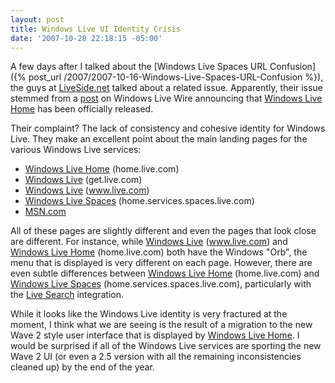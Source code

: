 ```yaml
---
layout: post
title: Windows Live UI Identity Crisis
date: '2007-10-28 22:18:15 -05:00'
---
```


A few days after I talked about the [Windows Live Spaces URL Confusion]({% post_url /2007/2007-10-16-Windows-Live-Spaces-URL-Confusion %}), the guys at [LiveSide.net](http://www.liveside.net) talked about a related issue. Apparently, their issue stemmed from a [post](http://windowslivewire.spaces.live.com/blog/cns!2F7EB29B42641D59!473.entry) on Windows Live Wire announcing that [Windows Live Home](http://home.live.com/) has been officially released.

Their complaint? The lack of consistency and cohesive identity for Windows Live. They make an excellent point about the main landing pages for the various Windows Live services:

*   [Windows Live Home](http://home.live.com/) (home.live.com)
*   [Windows Live](http://get.live.com/) (get.live.com)
*   [Windows Live](http://www.live.com/) (www.live.com)
*   [Windows Live Spaces](http://home.services.spaces.live.com/) (home.services.spaces.live.com)
*   [MSN.com](http://www.msn.com) 

All of these pages are slightly different and even the pages that look close are different. For instance, while [Windows Live](http://www.live.com/) (www.live.com) and [Windows Live Home](http://home.live.com/) (home.live.com) both have the Windows "Orb", the menu that is displayed is very different on each page. However, there are even subtle differences between [Windows Live Home](http://home.live.com/) (home.live.com) and [Windows Live Spaces](http://home.services.spaces.live.com/) (home.services.spaces.live.com), particularly with the [Live Search](http://search.live.com/) integration.

While it looks like the Windows Live identity is very fractured at the moment, I think what we are seeing is the result of a migration to the new Wave 2 style user interface that is displayed by [Windows Live Home](http://home.live.com/). I would be surprised if all of the Windows Live services are sporting the new Wave 2 UI (or even a 2.5 version with all the remaining inconsistencies cleaned up) by the end of the year.
